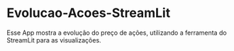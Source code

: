 # Evolucao-Acoes-StreamLit
Esse App mostra a evolução do preço de ações, utilizando a ferramenta do StreamLit para as visualizações.
